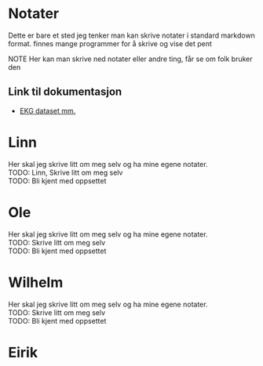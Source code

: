# Notater 

Dette er bare et sted jeg tenker man kan skrive notater i standard markdown format. finnes mange programmer for å skrive og vise det pent

NOTE Her kan man skrive ned notater eller andre ting, får se om folk bruker den

## Link til dokumentasjon
* [EKG dataset mm.](https://physionet.org/content/challenge-2020/1.0.2/)

# Linn 
Her skal jeg skrive litt om meg selv og ha mine egene notater.  
TODO: Linn, Skrive litt om meg selv  
TODO: Bli kjent med oppsettet  

# Ole
Her skal jeg skrive litt om meg selv og ha mine egene notater.  
TODO: Skrive litt om meg selv  
TODO: Bli kjent med oppsettet  

# Wilhelm 
Her skal jeg skrive litt om meg selv og ha mine egene notater.  
TODO: Skrive litt om meg selv  
TODO: Bli kjent med oppsettet  

# Eirik